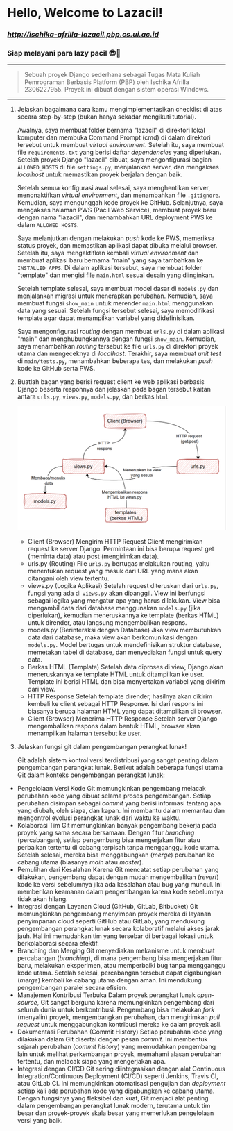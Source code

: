 # Hello, Welcome to Lazacil!
### *http://ischika-afrilla-lazacil.pbp.cs.ui.ac.id*
### Siap melayani para lazy pacil 😎🤞

---------------------------------------------------------------------------------------------------------------------------------------------------
> Sebuah proyek Django sederhana sebagai Tugas Mata Kuliah Pemrograman Berbasis Platform (PBP) oleh Ischika Afrilla 2306227955. Proyek ini dibuat dengan sistem operasi Windows.
---------------------------------------------------------------------------------------------------------------------------------------------------

1. Jelaskan bagaimana cara kamu mengimplementasikan checklist di atas secara step-by-step (bukan hanya sekadar mengikuti tutorial).

    Awalnya, saya membuat folder bernama "lazacil" di direktori lokal komputer dan membuka Command Prompt (cmd) di dalam direktori tersebut untuk membuat *virtual environment*. Setelah itu, saya membuat file `requirements.txt` yang berisi daftar *dependencies* yang diperlukan. Setelah proyek Django "lazacil" dibuat, saya mengonfigurasi bagian `ALLOWED_HOSTS` di file `settings.py`, menjalankan server, dan mengakses *localhost* untuk memastikan proyek berjalan dengan baik.

    Setelah semua konfigurasi awal selesai, saya menghentikan server, menonaktifkan *virtual environment*, dan menambahkan file `.gitignore`. Kemudian, saya mengunggah kode proyek ke GitHub. Selanjutnya, saya mengakses halaman PWS (Pacil Web Service), membuat proyek baru dengan nama "lazacil", dan menambahkan URL deployment PWS ke dalam `ALLOWED_HOSTS`.

    Saya melanjutkan dengan melakukan *push* kode ke PWS, memeriksa status proyek, dan memastikan aplikasi dapat dibuka melalui browser. Setelah itu, saya mengaktifkan kembali *virtual environment* dan membuat aplikasi baru bernama "main" yang saya tambahkan ke `INSTALLED_APPS`. Di dalam aplikasi tersebut, saya membuat folder "template" dan mengisi file `main.html` sesuai desain yang diinginkan.

    Setelah template selesai, saya membuat model dasar di `models.py` dan menjalankan migrasi untuk menerapkan perubahan. Kemudian, saya membuat fungsi `show_main` untuk merender `main.html` menggunakan data yang sesuai. Setelah fungsi tersebut selesai, saya memodifikasi template agar dapat menampilkan variabel yang didefinisikan.

    Saya mengonfigurasi *routing* dengan membuat `urls.py` di dalam aplikasi "main" dan menghubungkannya dengan fungsi `show_main`. Kemudian, saya menambahkan *routing* tersebut ke file `urls.py` di direktori proyek utama dan mengeceknya di *localhost*. Terakhir, saya membuat *unit test* di `main/tests.py`, menambahkan beberapa tes, dan melakukan *push* kode ke GitHub serta PWS.

2. Buatlah bagan yang berisi request client ke web aplikasi berbasis Django beserta responnya dan jelaskan pada bagan tersebut kaitan antara `urls.py`, `views.py`, `models.py`, dan berkas `html`

    ![Diagram Alur Request dan Response di Django](images/request-response-django.png)

    - Client (Browser) Mengirim HTTP Request
      Client mengirimkan request ke server Django. Permintaan ini bisa berupa request get (meminta data) atau post (mengirimkan data). 
    - urls.py (Routing)
      File `urls.py` bertugas melakukan routing, yaitu menentukan request yang masuk dari URL yang mana akan ditangani oleh view tertentu. 
    - views.py (Logika Aplikasi)
      Setelah request diteruskan dari `urls.py`, fungsi yang ada di `views.py` akan dipanggil. View ini berfungsi sebagai logika yang mengatur apa yang harus dilakukan. View bisa mengambil data dari database menggunakan `models.py` (jika diperlukan), kemudian meneruskannya ke template (berkas HTML) untuk dirender, atau langsung mengembalikan respons.
    - models.py (Berinteraksi dengan Database)
      Jika view membutuhkan data dari database, maka view akan berkomunikasi dengan `models.py`. Model bertugas untuk mendefinisikan struktur database, memetakan tabel di database, dan menyediakan fungsi untuk query data.
    - Berkas HTML (Template)
      Setelah data diproses di view, Django akan meneruskannya ke template HTML untuk ditampilkan ke user. Template ini berisi HTML dan bisa menyertakan variabel yang dikirim dari view.
    - HTTP Response
      Setelah template dirender, hasilnya akan dikirim kembali ke client sebagai HTTP Response. Isi dari respons ini biasanya berupa halaman HTML yang dapat ditampilkan di browser.
    - Client (Browser) Menerima HTTP Response
      Setelah server Django mengembalikan respons dalam bentuk HTML, browser akan menampilkan halaman tersebut ke user.

3. Jelaskan fungsi git dalam pengembangan perangkat lunak!

    Git adalah sistem kontrol versi terdistribusi yang sangat penting dalam pengembangan perangkat lunak. Berikut adalah beberapa fungsi utama Git dalam konteks pengembangan perangkat lunak:
  - Pengelolaan Versi Kode
    Git memungkinkan pengembang melacak perubahan kode yang dibuat selama proses pengembangan. Setiap perubahan disimpan sebagai *commit* yang berisi informasi tentang apa yang diubah, oleh siapa, dan kapan. Ini membantu dalam memantau dan mengontrol evolusi perangkat lunak dari waktu ke waktu.
  - Kolaborasi Tim
    Git memungkinkan banyak pengembang bekerja pada proyek yang sama secara bersamaan. Dengan fitur *branching* (percabangan), setiap pengembang bisa mengerjakan fitur atau perbaikan tertentu di cabang terpisah tanpa mengganggu kode utama. Setelah selesai, mereka bisa menggabungkan (*merge*) perubahan ke cabang utama (biasanya *main* atau *master*).
  - Pemulihan dari Kesalahan
    Karena Git mencatat setiap perubahan yang dilakukan, pengembang dapat dengan mudah mengembalikan (*revert*) kode ke versi sebelumnya jika ada kesalahan atau bug yang muncul. Ini memberikan keamanan dalam pengembangan karena kode sebelumnya tidak akan hilang.
  - Integrasi dengan Layanan Cloud (GitHub, GitLab, Bitbucket)
    Git memungkinkan pengembang menyimpan proyek mereka di layanan penyimpanan cloud seperti GitHub atau GitLab, yang mendukung pengembangan perangkat lunak secara kolaboratif melalui akses jarak jauh. Hal ini memudahkan tim yang tersebar di berbagai lokasi untuk berkolaborasi secara efektif.
  - Branching dan Merging
    Git menyediakan mekanisme untuk membuat percabangan (*branching*), di mana pengembang bisa mengerjakan fitur baru, melakukan eksperimen, atau memperbaiki bug tanpa mengganggu kode utama. Setelah selesai, percabangan tersebut dapat digabungkan (*merge*) kembali ke cabang utama dengan aman. Ini mendukung pengembangan paralel secara efisien.
  - Manajemen Kontribusi Terbuka
    Dalam proyek perangkat lunak *open-source*, Git sangat berguna karena memungkinkan pengembang dari seluruh dunia untuk berkontribusi. Pengembang bisa melakukan *fork* (menyalin) proyek, mengembangkan perubahan, dan mengirimkan *pull request* untuk menggabungkan kontribusi mereka ke dalam proyek asli.
  - Dokumentasi Perubahan (Commit History)
    Setiap perubahan kode yang dilakukan dalam Git disertai dengan pesan *commit*. Ini membentuk sejarah perubahan (*commit history*) yang memudahkan pengembang lain untuk melihat perkembangan proyek, memahami alasan perubahan tertentu, dan melacak siapa yang mengerjakan apa.
  - Integrasi dengan CI/CD
    Git sering diintegrasikan dengan alat Continuous Integration/Continuous Deployment (CI/CD) seperti Jenkins, Travis CI, atau GitLab CI. Ini memungkinkan otomatisasi pengujian dan *deployment* setiap kali ada perubahan kode yang digabungkan ke cabang utama.
  Dengan fungsinya yang fleksibel dan kuat, Git menjadi alat penting dalam pengembangan perangkat lunak modern, terutama untuk tim besar dan proyek-proyek skala besar yang memerlukan pengelolaan versi yang baik.
